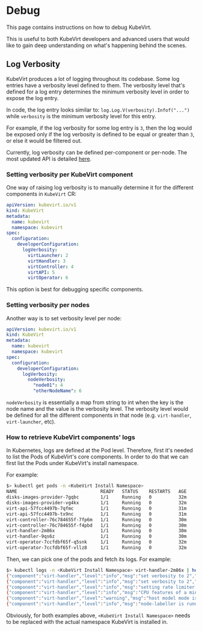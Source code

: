 # Debug
This page contains instructions on how to debug KubeVirt.

This is useful to both KubeVirt developers and advanced users that would like to gain deep understanding on what's
happening behind the scenes.

## Log Verbosity
KubeVirt produces a lot of logging throughout its codebase. Some log entries have a verbosity level defined to them.
The verbosity level that's defined for a log entry determines the minimum verbosity level in order to expose the
log entry.

In code, the log entry looks similar to: `log.Log.V(verbosity).Infof("...")` while `verbosity` is the minimum verbosity
level for this entry.

For example, if the log verbosity for some log entry is `3`, then the log would be exposed only if the log verbosity
is defined to be equal or greater than `3`, or else it would be filtered out.

Currently, log verbosity can be defined per-component or per-node. The most updated API is detailed [here](https://kubevirt.io/api-reference/master/definitions.html#_v1_logverbosity).

### Setting verbosity per KubeVirt component
One way of raising log verbosity is to manually determine it for the different components in `KubeVirt` CR:
```yaml
apiVersion: kubevirt.io/v1
kind: KubeVirt
metadata:
  name: kubevirt
  namespace: kubevirt
spec:
  configuration:
    developerConfiguration:
      logVerbosity:
        virtLauncher: 2
        virtHandler: 3
        virtController: 4
        virtAPI: 5
        virtOperator: 6
```

This option is best for debugging specific components.

### Setting verbosity per nodes
Another way is to set verbosity level per node:
```yaml
apiVersion: kubevirt.io/v1
kind: KubeVirt
metadata:
  name: kubevirt
  namespace: kubevirt
spec:
  configuration:
    developerConfiguration:
      logVerbosity:
        nodeVerbosity:
          "node01": 4
          "otherNodeName": 6
```

`nodeVerbosity` is essentially a map from string to int when the key is the node name and the value is the verbosity
level. The verbosity level would be defined for all the different components in that node (e.g. `virt-handler`,
`virt-launcher`, etc).

### How to retrieve KubeVirt components' logs
In Kubernetes, logs are defined at the Pod level. Therefore, first it's needed to list the Pods of KubeVirt's core
components. In order to do that we can first list the Pods under KubeVirt's install namespace.

For example:
```bash
$> kubectl get pods -n <KubeVirt Install Namespace>
NAME                               READY   STATUS    RESTARTS   AGE
disks-images-provider-7gqbc        1/1     Running   0          32m
disks-images-provider-vg4kx        1/1     Running   0          32m
virt-api-57fcc4497b-7qfmc          1/1     Running   0          31m
virt-api-57fcc4497b-tx9nc          1/1     Running   0          31m
virt-controller-76c784655f-7fp6m   1/1     Running   0          30m
virt-controller-76c784655f-f4pbd   1/1     Running   0          30m
virt-handler-2m86x                 1/1     Running   0          30m
virt-handler-9qs6z                 1/1     Running   0          30m
virt-operator-7ccfdbf65f-q5snk     1/1     Running   0          32m
virt-operator-7ccfdbf65f-vllz8     1/1     Running   0          32m
```

Then, we can pick one of the pods and fetch its logs. For example:
```bash
$> kubectl logs -n <KubeVirt Install Namespace> virt-handler-2m86x | head -n8
{"component":"virt-handler","level":"info","msg":"set verbosity to 2","pos":"virt-handler.go:453","timestamp":"2022-04-17T08:58:37.373695Z"}
{"component":"virt-handler","level":"info","msg":"set verbosity to 2","pos":"virt-handler.go:453","timestamp":"2022-04-17T08:58:37.373726Z"}
{"component":"virt-handler","level":"info","msg":"setting rate limiter to 5 QPS and 10 Burst","pos":"virt-handler.go:462","timestamp":"2022-04-17T08:58:37.373782Z"}
{"component":"virt-handler","level":"info","msg":"CPU features of a minimum baseline CPU model: map[apic:true clflush:true cmov:true cx16:true cx8:true de:true fpu:true fxsr:true lahf_lm:true lm:true mca:true mce:true mmx:true msr:true mtrr:true nx:true pae:true pat:true pge:true pni:true pse:true pse36:true sep:true sse:true sse2:true sse4.1:true ssse3:true syscall:true tsc:true]","pos":"cpu_plugin.go:96","timestamp":"2022-04-17T08:58:37.390221Z"}
{"component":"virt-handler","level":"warning","msg":"host model mode is expected to contain only one model","pos":"cpu_plugin.go:103","timestamp":"2022-04-17T08:58:37.390263Z"}
{"component":"virt-handler","level":"info","msg":"node-labeller is running","pos":"node_labeller.go:94","timestamp":"2022-04-17T08:58:37.391011Z"}

```

Obviously, for both examples above, `<KubeVirt Install Namespace>` needs to be replaced with the actual namespace
KubeVirt is installed in.
